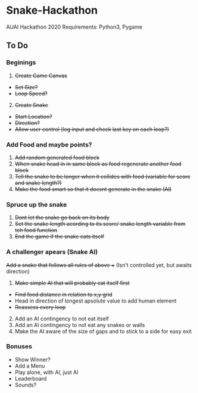 # Snake-Hackathon
AUAI Hackathon 2020
Requirements: Python3, Pygame

## To Do
### Beginings
1. ~~Create Game Canvas~~
 - ~~Set Size?~~
 - ~~Loop Speed?~~
2. ~~Create Snake~~
 - ~~Start Location?~~
 - ~~Direction?~~
 - ~~Allow user control (log input and check last key on each loop?)~~
### Add Food and maybe points?
1. ~~Add random generated food block~~
2. ~~When snake head in in same block as food regenerate another food block~~
3. ~~Tell the snake to be longer when it collides with food (variable for score and snake length?)~~
4. ~~Make the food smart so that it doesnt generate in the snake (AI)~~
### Spruce up the snake
1. ~~Dont let the snake go back on its body~~
2. ~~Set the snake length acording to its score/ snake length variable from teh food function~~
3. ~~End the game if the snake eats itself~~
### A challenger apears (Snake AI)
~~Add a snake that follows all rules of above +~~ (Isn't controlled yet, but awaits direction)
1. ~~Make simple AI that will probably eat itself first~~
 - ~~Find food distance in relation to x,y grid~~
 - Head in direction of longest apsolute value to add human element
 - ~~Reassess every loop~~
2. Add an AI contingency to not eat itself
3. Add an AI contingency to not eat any snakes or walls
4. Make the AI aware of the size of gaps and to stick to a side for easy exit
### Bonuses
- Show Winner?
- Add a Menu
 - Play alone, with AI, just AI
- Leaderboard
- Sounds?